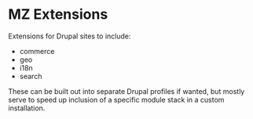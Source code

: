 # MZ Extensions

Extensions for Drupal sites to include:

- commerce
- geo
- i18n
- search

These can be built out into separate Drupal profiles if wanted, but mostly serve to speed up inclusion of a specific module stack in a custom installation.